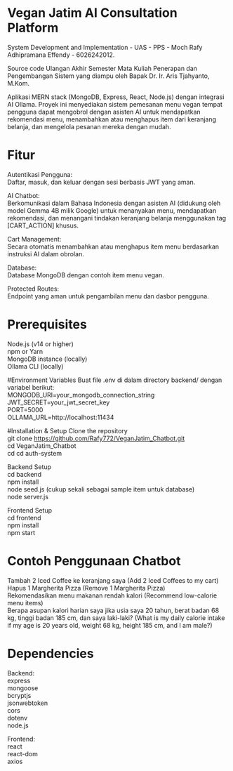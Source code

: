 # Vegan Jatim AI Consultation Platform
System Development and Implementation - UAS - PPS - Moch Rafy Adhipramana Effendy - 6026242012.   

Source code Ulangan Akhir Semester Mata Kuliah Penerapan dan Pengembangan Sistem yang diampu oleh Bapak Dr. Ir. Aris Tjahyanto, M.Kom.  

Aplikasi MERN stack (MongoDB, Express, React, Node.js) dengan integrasi AI Ollama. Proyek ini menyediakan sistem pemesanan menu vegan tempat pengguna dapat mengobrol dengan asisten AI untuk mendapatkan rekomendasi menu, menambahkan atau menghapus item dari keranjang belanja, dan mengelola pesanan mereka dengan mudah.  

# Fitur
Autentikasi Pengguna:  
Daftar, masuk, dan keluar dengan sesi berbasis JWT yang aman.  

AI Chatbot:  
Berkomunikasi dalam Bahasa Indonesia dengan asisten AI (didukung oleh model Gemma 4B milik Google) untuk menanyakan menu, mendapatkan rekomendasi, dan menangani tindakan keranjang belanja menggunakan tag [CART_ACTION] khusus.  

Cart Management:  
Secara otomatis menambahkan atau menghapus item menu berdasarkan instruksi AI dalam obrolan.  

Database:  
Database MongoDB dengan contoh item menu vegan.  

Protected Routes:  
Endpoint yang aman untuk pengambilan menu dan dasbor pengguna.  

# Prerequisites
Node.js (v14 or higher)  
npm or Yarn  
MongoDB instance (locally)   
Ollama CLI (locally)  

#Environment Variables
Buat file .env di dalam directory backend/ dengan variabel berikut:  
MONGODB_URI=your_mongodb_connection_string  
JWT_SECRET=your_jwt_secret_key  
PORT=5000  
OLLAMA_URL=http://localhost:11434  

#Installation & Setup
Clone the repository  
git clone https://github.com/Rafy772/VeganJatim_Chatbot.git  
cd VeganJatim_Chatbot  
cd cd auth-system  

Backend Setup  
cd backend  
npm install  
node seed.js (cukup sekali sebagai sample item untuk database)  
node server.js  

Frontend Setup  
cd frontend  
npm install  
npm start  

# Contoh Penggunaan Chatbot
Tambah 2 Iced Coffee ke keranjang saya (Add 2 Iced Coffees to my cart)  
Hapus 1 Margherita Pizza (Remove 1 Margherita Pizza)  
Rekomendasikan menu makanan rendah kalori (Recommend low-calorie menu items)  
Berapa asupan kalori harian saya jika usia saya 20 tahun, berat badan 68 kg, tinggi badan 185 cm, dan saya laki-laki? (What is my daily calorie intake if my age is 20 years old, weight 68 kg, height 185 cm, and I am male?)  

# Dependencies
Backend:  
express  
mongoose    
bcryptjs  
jsonwebtoken    
cors  
dotenv  
node.js  

Frontend:  
react  
react-dom  
axios  
